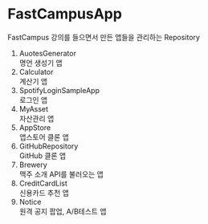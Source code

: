 # FastCampusApp
FastCampus 강의를 들으면서 만든 앱들을 관리하는 Repository

1. AuotesGenerator  
명언 생성기 앱
2. Calculator  
계산기 앱
3. SpotifyLoginSampleApp  
로그인 앱
4. MyAsset  
자산관리 앱
5. AppStore  
앱스토어 클론 앱
6. GitHubRepository  
GitHub 클론 앱
7. Brewery  
맥주 소개 API를 불러오는 앱
8. CreditCardList  
신용카드 추천 앱
9. Notice  
원격 공지 팝업, A/B테스트 앱
